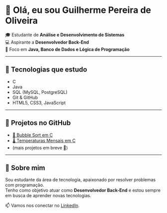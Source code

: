 # 👋 Olá, eu sou Guilherme Pereira de Oliveira

🎓 Estudante de **Análise e Desenvolvimento de Sistemas**  
💻 Aspirante a **Desenvolvedor Back-End**  
🚀 Foco em **Java, Banco de Dados e Lógica de Programação**

---

## 🔧 Tecnologias que estudo
- C  
- Java  
- SQL (MySQL, PostgreSQL)  
- Git & GitHub  
- HTML5, CSS3, JavaScript  

---

## 📂 Projetos no GitHub
- [🔢 Bubble Sort em C](https://github.com/seuusuario/bubble-sort-c)  
- [🌡️ Temperaturas Mensais em C](https://github.com/seuusuario/temperatura-mensal-c)  
- (mais projetos em breve 🚀)

---

## 🌱 Sobre mim
Sou estudante da área de tecnologia, apaixonado por resolver problemas com programação.  
Tenho como objetivo atuar como **Desenvolvedor Back-End** e estou sempre em busca de aprender novas tecnologias.  

📫 Vamos nos conectar no [LinkedIn](https://www.linkedin.com/in/seu-perfil/).  

